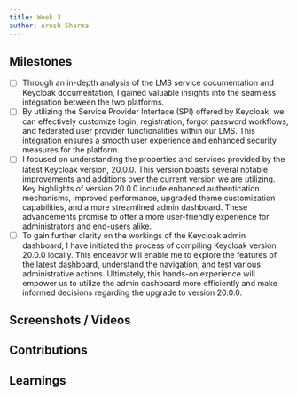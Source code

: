 ```yaml
---
title: Week 3
author: Arush Sharma
---
```


## Milestones
- [ ] Through an in-depth analysis of the LMS service documentation and Keycloak documentation, I gained valuable insights into the seamless integration between the two platforms.
- [ ] By utilizing the Service Provider Interface (SPI) offered by Keycloak, we can effectively customize login, registration, forgot password workflows, and federated user provider functionalities within our LMS. This integration ensures a smooth user experience and enhanced security measures for the platform.
- [ ] I focused on understanding the properties and services provided by the latest Keycloak version, 20.0.0. This version boasts several notable improvements and additions over the current version we are utilizing. Key highlights of version 20.0.0 include enhanced authentication mechanisms, improved performance, upgraded theme customization capabilities, and a more streamlined admin dashboard. These advancements promise to offer a more user-friendly experience for administrators and end-users alike.
- [ ] To gain further clarity on the workings of the Keycloak admin dashboard, I have initiated the process of compiling Keycloak version 20.0.0 locally. This endeavor will enable me to explore the features of the latest dashboard, understand the navigation, and test various administrative actions. Ultimately, this hands-on experience will empower us to utilize the admin dashboard more efficiently and make informed decisions regarding the upgrade to version 20.0.0.

## Screenshots / Videos 

## Contributions

## Learnings